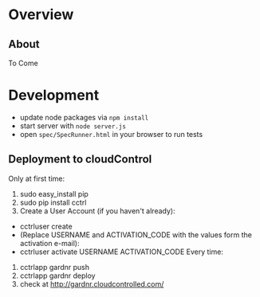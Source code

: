 Overview
========

About
-----
To Come

Development
===========
- update node packages via `npm install`
- start server with `node server.js`
- open `spec/SpecRunner.html` in your browser to run tests

Deployment to cloudControl
--------------------------
Only at first time:
1. sudo easy_install pip
2. sudo pip install cctrl
3. Create a User Account (if you haven't already):
  - cctrluser create
  - (Replace USERNAME and ACTIVATION_CODE with the values form the activation e-mail):
  - cctrluser activate USERNAME ACTIVATION_CODE
Every time:
1. cctrlapp gardnr push
2. cctrlapp gardnr deploy
3. check at http://gardnr.cloudcontrolled.com/
